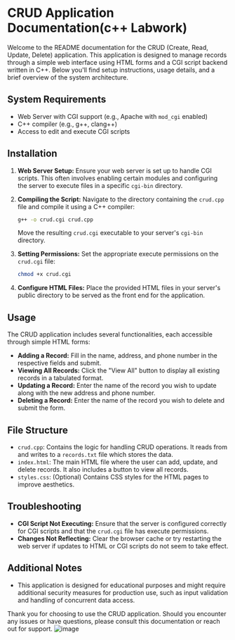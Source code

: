 # CRUD Application Documentation(c++ Labwork)

Welcome to the README documentation for the CRUD (Create, Read, Update, Delete) application. This application is designed to manage records through a simple web interface using HTML forms and a CGI script backend written in C++. Below you'll find setup instructions, usage details, and a brief overview of the system architecture.

## System Requirements

- Web Server with CGI support (e.g., Apache with `mod_cgi` enabled)
- C++ compiler (e.g., g++, clang++)
- Access to edit and execute CGI scripts

## Installation

1. **Web Server Setup:**
   Ensure your web server is set up to handle CGI scripts. This often involves enabling certain modules and configuring the server to execute files in a specific `cgi-bin` directory.

2. **Compiling the Script:**
   Navigate to the directory containing the `crud.cpp` file and compile it using a C++ compiler:
   ```bash
   g++ -o crud.cgi crud.cpp
   ```
   Move the resulting `crud.cgi` executable to your server's `cgi-bin` directory.

3. **Setting Permissions:**
   Set the appropriate execute permissions on the `crud.cgi` file:
   ```bash
   chmod +x crud.cgi
   ```

4. **Configure HTML Files:**
   Place the provided HTML files in your server's public directory to be served as the front end for the application.

## Usage

The CRUD application includes several functionalities, each accessible through simple HTML forms:

- **Adding a Record:** Fill in the name, address, and phone number in the respective fields and submit.
- **Viewing All Records:** Click the "View All" button to display all existing records in a tabulated format.
- **Updating a Record:** Enter the name of the record you wish to update along with the new address and phone number.
- **Deleting a Record:** Enter the name of the record you wish to delete and submit the form.

## File Structure

- `crud.cpp`: Contains the logic for handling CRUD operations. It reads from and writes to a `records.txt` file which stores the data.
- `index.html`: The main HTML file where the user can add, update, and delete records. It also includes a button to view all records.
- `styles.css`: (Optional) Contains CSS styles for the HTML pages to improve aesthetics.

## Troubleshooting

- **CGI Script Not Executing:** Ensure that the server is configured correctly for CGI scripts and that the `crud.cgi` file has execute permissions.
- **Changes Not Reflecting:** Clear the browser cache or try restarting the web server if updates to HTML or CGI scripts do not seem to take effect.

## Additional Notes

- This application is designed for educational purposes and might require additional security measures for production use, such as input validation and handling of concurrent data access.

Thank you for choosing to use the CRUD application. Should you encounter any issues or have questions, please consult this documentation or reach out for support.
![image](https://github.com/user-attachments/assets/d61cca09-c358-4da1-9519-54fc68064003)

